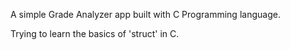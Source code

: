 A simple Grade Analyzer app built with C Programming language.

Trying to learn the basics of 'struct' in C.
